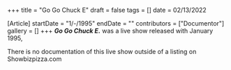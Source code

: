 +++
title = "Go Go Chuck E"
draft = false
tags = []
date = 02/13/2022

[Article]
startDate = "1/-/1995"
endDate = ""
contributors = ["Documentor"]
gallery = []
+++
<b><i>Go Go Chuck E.</b></i> was a live show released with January 1995,

There is no documentation of this live show outside of a listing on Showbizpizza.com